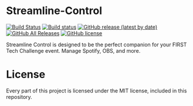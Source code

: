 # Streamline-Control

[![Build Status](https://travis-ci.com/bkeeneykid/streamline-control.svg?branch=rust)](https://travis-ci.com/bkeeneykid/streamline-control) [![Build status](https://ci.appveyor.com/api/projects/status/vylmh5r4xser5psh?svg=true)](https://ci.appveyor.com/project/bkeeneykid/streamline-control) [![GitHub release (latest by date)](https://img.shields.io/github/v/release/bkeeneykid/streamline-control) ![GitHub All Releases](https://img.shields.io/github/downloads/bkeeneykid/streamline-control/total?logo=github)](https://github.com/bkeeneykid/streamline-control/releases) [![GitHub license](https://img.shields.io/github/license/bkeeneykid/streamline-control)](https://github.com/bkeeneykid/streamline-control/blob/rust/LICENSE)

Streamline Control is designed to be the perfect companion for your FIRST Tech Challenge event. Manage Spotify, OBS, and more. 

# License

Every part of this project is licensed under the MIT license, included in this repository.
